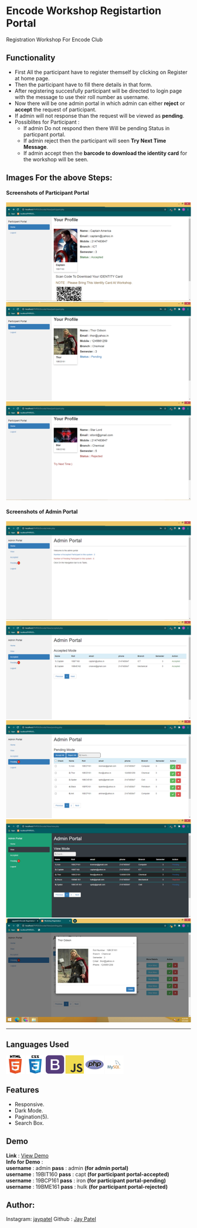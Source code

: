 # Encode Workshop Registartion Portal
Registration Workshop For Encode Club
## Functionality
 * First All the participant have to register themself by clicking on Register at home page.  
 * Then the participant have to fill there details in that form.
 * After registering succesfully participant will be directed to login page with the message to use their roll number as username.
 * Now there will be one admin portal in which admin can either **reject** or **accept** the request of participant.
 * If admin will not response than the request will be viewed as **pending**.
 * Possiblites for Participant : 
    * If admin Do not respond then there Will be pending Status in particpant portal.
    * If admin reject then the participant will seen **Try Next Time Message**.
    * If admin accept then the **barcode to download the identity card** for the workshop will be seen.
## Images For the above Steps:
  #### Screenshots of Participant Portal
  <img src="https://github.com/jaypatel31/Encode-RegistrationWorkshop/blob/master/screenshots/Screenshot%20(60).png">
  <img src="https://github.com/jaypatel31/Encode-RegistrationWorkshop/blob/master/screenshots/Screenshot%20(61).png">
  <img src="https://github.com/jaypatel31/Encode-RegistrationWorkshop/blob/master/screenshots/Screenshot%20(62).png">
  
#### Screenshots of Admin Portal
  <img src="https://github.com/jaypatel31/Encode-RegistrationWorkshop/blob/master/screenshots/Screenshot%20(63).png" >
  <img src="https://github.com/jaypatel31/Encode-RegistrationWorkshop/blob/master/screenshots/Screenshot%20(64).png" >
  <img src="https://github.com/jaypatel31/Encode-RegistrationWorkshop/blob/master/screenshots/Screenshot%20(65).png" >
  <img src="https://github.com/jaypatel31/Encode-RegistrationWorkshop/blob/master/screenshots/Screenshot%20(66).png" >
  <img src="https://github.com/jaypatel31/Encode-RegistrationWorkshop/blob/master/screenshots/Screenshot%20(79).png" >
  <hr>
  
## Languages Used
<code><img height="50" src="https://raw.githubusercontent.com/github/explore/80688e429a7d4ef2fca1e82350fe8e3517d3494d/topics/html/html.png"></code>
<code><img height="50" src="https://raw.githubusercontent.com/github/explore/80688e429a7d4ef2fca1e82350fe8e3517d3494d/topics/css/css.png"></code>
<code><img height="50" src="https://raw.githubusercontent.com/github/explore/80688e429a7d4ef2fca1e82350fe8e3517d3494d/topics/bootstrap/bootstrap.png"></code>
<code><img height="50" src="https://raw.githubusercontent.com/github/explore/80688e429a7d4ef2fca1e82350fe8e3517d3494d/topics/javascript/javascript.png"></code>
<code><img height="50" src="https://raw.githubusercontent.com/github/explore/80688e429a7d4ef2fca1e82350fe8e3517d3494d/topics/php/php.png"></code>
<code><img height="50" src="https://raw.githubusercontent.com/github/explore/80688e429a7d4ef2fca1e82350fe8e3517d3494d/topics/mysql/mysql.png"></code>

## Features
  * Responsive.
  * Dark Mode.
  * Pagination(5).
  * Search Box.

## Demo
  **Link** : <a href="https://registrationportalencode.000webhostapp.com/View/login.php">View Demo</a> <br/>
  **Info for Demo** : <br/>
         **username** :   admin    **pass** : admin **(for admin portal)**<br/>
         **username** : 	19BIT160  **pass** : capt **(for participant portal-accepted)**<br/>
         **username** : 	19BCP161  **pass** : iron **(for participant portal-pending)**<br/>
         **username** : 	19BME161  **pass** : hulk **(for participant portal-rejected)**<br/>
## Author:
  Instagram: <a href="https://www.instagram.com/jaypatel98196/">jaypatel</a>
  Github : <a href="https://github.com/jaypatel31">Jay Patel</a>
